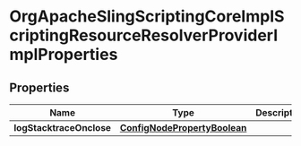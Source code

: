 

# OrgApacheSlingScriptingCoreImplScriptingResourceResolverProviderImplProperties

## Properties

Name | Type | Description | Notes
------------ | ------------- | ------------- | -------------
**logStacktraceOnclose** | [**ConfigNodePropertyBoolean**](ConfigNodePropertyBoolean.md) |  |  [optional]




